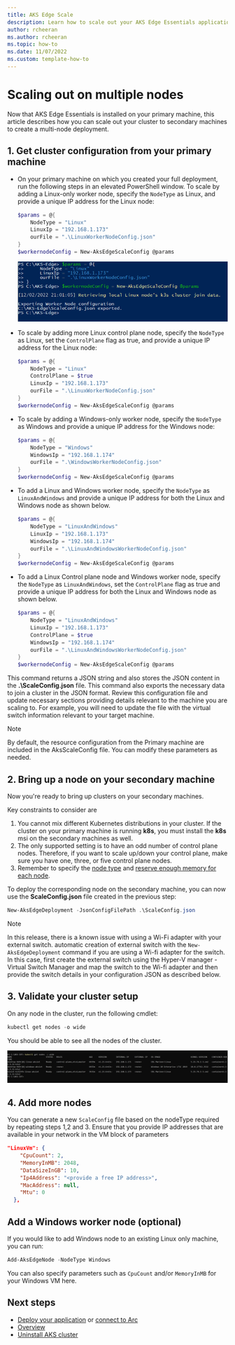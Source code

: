 ```yaml
---
title: AKS Edge Scale
description: Learn how to scale out your AKS Edge Essentials applications to multiple nodes. 
author: rcheeran
ms.author: rcheeran
ms.topic: how-to
ms.date: 11/07/2022
ms.custom: template-how-to
---
```


# Scaling out on multiple nodes

Now that AKS Edge Essentials is installed on your primary machine, this article describes how you can scale out your cluster to secondary machines to create a multi-node deployment. 

## 1. Get cluster configuration from your primary machine

- On your primary machine on which you created your full deployment, run the following steps in an elevated PowerShell window. To scale by adding a Linux-only worker node, specify the `NodeType` as Linux, and provide a unique IP address for the Linux node:

   ```powershell
   $params = @{
       NodeType = "Linux"
       LinuxIp = "192.168.1.173"
       ourFile = ".\LinuxWorkerNodeConfig.json"
   }
   $workernodeConfig = New-AksEdgeScaleConfig @params
   ```

    ![Screenshot showing the creation of config file.](./media/aks-edge/scale-config-file.png)

- To scale by adding more Linux control plane node, specify the `NodeType` as Linux, set the `ControlPlane` flag as true, and provide a unique IP address for the Linux node:

   ```powershell
   $params = @{
       NodeType = "Linux"
       ControlPlane = $true
       LinuxIp = "192.168.1.173"
       ourFile = ".\LinuxWorkerNodeConfig.json"
   }
   $workernodeConfig = New-AksEdgeScaleConfig @params
   ```

- To scale by adding a Windows-only worker node, specify the `NodeType` as Windows and provide a unique IP address for the Windows node:

   ```powershell
   $params = @{
       NodeType = "Windows"
       WindowsIp = "192.168.1.174"
       ourFile = ".\WindowsWorkerNodeConfig.json"
   }
   $workernodeConfig = New-AksEdgeScaleConfig @params
   ```

- To add a Linux and Windows worker node, specify the `NodeType` as `LinuxAndWindows` and provide a unique IP address for both the Linux and Windows node as shown below.

   ```powershell
   $params = @{
       NodeType = "LinuxAndWindows"
       LinuxIp = "192.168.1.173"
       WindowsIp = "192.168.1.174"
       ourFile = ".\LinuxAndWindowsWorkerNodeConfig.json"
   }
   $workernodeConfig = New-AksEdgeScaleConfig @params
   ```

- To add a Linux Control plane node and Windows worker node, specify the `NodeType` as `LinuxAndWindows`, set the `ControlPlane` flag as true and provide a unique IP address for both the Linux and Windows node as shown below.

   ```powershell
   $params = @{
       NodeType = "LinuxAndWindows"
       LinuxIp = "192.168.1.173"
       ControlPlane = $true
       WindowsIp = "192.168.1.174"
       ourFile = ".\LinuxAndWindowsWorkerNodeConfig.json"
   }
   $workernodeConfig = New-AksEdgeScaleConfig @params
   ```

This command returns a JSON string and also stores the JSON content in the **.\ScaleConfig.json** file. This command also exports the necessary data to join a cluster in the JSON format. Review this configuration file and update necessary sections providing details relevant to the machine you are scaling to. For example, you will need to update the file with the virtual switch information relevant to your target machine.

>[!NOTE]
> By default, the resource configuration from the Primary machine are included in the AksScaleConfig file. You can modify these parameters as needed.

## 2. Bring up a node on your secondary machine

Now you're ready to bring up clusters on your secondary machines. 

Key constraints to consider are
1. You cannot mix different Kubernetes distributions in your cluster. If the cluster on your primary machine is running **k8s**, you must install the **k8s** msi on the secondary machines as well.
1. The only supported setting is to have an odd number of control plane nodes. Therefore, if you want to scale up/down your control plane, make sure you have one, three, or five control plane nodes.
1. Remember to specify the [node type](./aks-edge-concept.md) and [reserve enough memory for each node](./aks-edge-concept.md).

To deploy the corresponding node on the secondary machine, you can now use the **ScaleConfig.json** file created in the previous step:

```powershell
New-AksEdgeDeployment -JsonConfigFilePath .\ScaleConfig.json
```

> [!NOTE]
> In this release, there is a known issue with using a Wi-Fi adapter with your external switch. automatic creation of external switch with the `New-AksEdgeDeployment` command if you are using a Wi-fi adapter for the switch. In this case, first create the external switch using the Hyper-V manager - Virtual Switch Manager and map the switch to the Wi-fi adapter and then provide the switch details in your configuration JSON as described below.
## 3. Validate your cluster setup

On any node in the cluster, run the following cmdlet:

```powershell
kubectl get nodes -o wide
```

You should be able to see all the nodes of the cluster.

![Screenshot showing multiple nodes.](./media/aks-edge/aks-edge-multi-nodes.png)

## 4. Add more nodes

You can generate a new `ScaleConfig` file based on the nodeType required by repeating steps 1,2 and 3. Ensure that you provide IP addresses that are available in your network in the VM block of parameters

```json
"LinuxVm": {
    "CpuCount": 2,
    "MemoryInMB": 2048,
    "DataSizeInGB": 10,
    "Ip4Address": "<provide a free IP address>",
    "MacAddress": null,
    "Mtu": 0
  },
```

## Add a Windows worker node (optional)
If you would like to add Windows node  to an existing Linux only machine, you can run:

```powershell
Add-AksEdgeNode -NodeType Windows
```

You can also specify parameters such as `CpuCount` and/or `MemoryInMB` for your Windows VM here.
## Next steps

- [Deploy your application](aks-edge-howto-deploy-app.md) or [connect to Arc](aks-edge-howto-connect-to-arc.md)
- [Overview](aks-edge-overview.md)
- [Uninstall AKS cluster](aks-edge-howto-uninstall.md)
